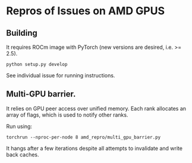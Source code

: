 # Repros of Issues on AMD GPUS

## Building
It requires ROCm image with PyTorch (new versions are desired, i.e. >= 2.5).
```
python setup.py develop
```
See individual issue for running instructions.

## Multi-GPU barrier.
It relies on GPU peer access over unified memory.
Each rank allocates an array of flags, which is used to notify other ranks.

Run using:
```
torchrun --nproc-per-node 8 amd_repro/multi_gpu_barrier.py
```
It hangs after a few iterations despite all attempts to invalidate and write back caches.
